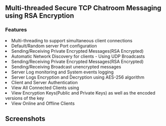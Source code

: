 <h2>Multi-threaded Secure TCP Chatroom Messaging using RSA Encryption</h2>
<h3>Features</h3>
<li>Multi-threading to support simultaneous client connections</li>
<li>Default/Random server Port configuration</li>
<li>Sending/Receiving Private Encrypted Messages(RSA Encrypted)</li>
<li>Automatic Network Discovery for clients - Using UDP Broadcasts</li>
<li>Sending/Receiving Private Encrypted Messages(RSA Encrypted)</li>
<li>Sending/Receiving Broadcast unencrypted messages</li>
<li>Server Log monitoring and System events logging</li>
<li>Server Logs Encryption and Decryption using AES-256 algorithm</li>
<li>Client and Server Authentication</li>
<li>View All Connected Clients using</li>
<li>View Encryption Keys(Public and Private Keys) as well as the encoded versions of the key</li>
<li>View Online and Offline Clients</li>

<h2>Screenshots</h2>

